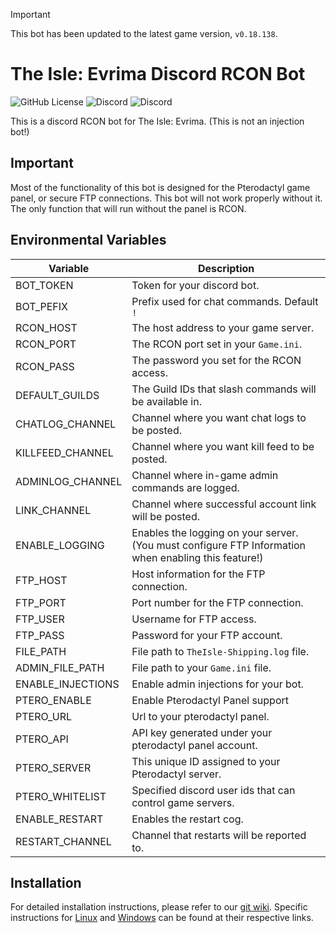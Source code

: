 > [!IMPORTANT]  
> This bot has been updated to the latest game version, `v0.18.138`.

# The Isle: Evrima Discord RCON Bot
![GitHub License](https://img.shields.io/github/license/dkoz/ascension-bot?style=flat-square) ![Discord](https://img.shields.io/discord/802778278200475658?style=flat-square&label=community) ![Discord](https://img.shields.io/discord/1009881575187566632?style=flat-square&label=support)

 This is a discord RCON bot for The Isle: Evrima. (This is not an injection bot!)

## Important
 Most of the functionality of this bot is designed for the Pterodactyl game panel, or secure FTP connections. This bot will not work properly without it. The only function that will run without the panel is RCON.

## Environmental Variables
Variable | Description
--- | ---
BOT_TOKEN | Token for your discord bot.
BOT_PEFIX | Prefix used for chat commands. Default `!`
RCON_HOST | The host address to your game server.
RCON_PORT | The RCON port set in your `Game.ini`.
RCON_PASS | The password you set for the RCON access.
DEFAULT_GUILDS | The Guild IDs that slash commands will be available in.
CHATLOG_CHANNEL | Channel where you want chat logs to be posted.
KILLFEED_CHANNEL | Channel where you want kill feed to be posted.
ADMINLOG_CHANNEL | Channel where in-game admin commands are logged.
LINK_CHANNEL | Channel where successful account link will be posted.
ENABLE_LOGGING | Enables the logging on your server. (You must configure FTP Information when enabling this feature!)
FTP_HOST | Host information for the FTP connection.
FTP_PORT | Port number for the FTP connection.
FTP_USER | Username for FTP access.
FTP_PASS | Password for your FTP account.
FILE_PATH | File path to `TheIsle-Shipping.log` file.
ADMIN_FILE_PATH | File path to your `Game.ini` file.
ENABLE_INJECTIONS | Enable admin injections for your bot.
PTERO_ENABLE | Enable Pterodactyl Panel support
PTERO_URL | Url to your pterodactyl panel.
PTERO_API | API key generated under your pterodactyl panel account.
PTERO_SERVER | This unique ID assigned to your Pterodactyl server.
PTERO_WHITELIST | Specified discord user ids that can control game servers.
ENABLE_RESTART | Enables the restart cog.
RESTART_CHANNEL | Channel that restarts will be reported to.

## Installation
For detailed installation instructions, please refer to our [git wiki](https://github.com/dkoz/evrima-bot/wiki). Specific instructions for [Linux](https://github.com/dkoz/evrima-bot/wiki/Linux-Installation) and [Windows](https://github.com/dkoz/evrima-bot/wiki/Windows-Installation) can be found at their respective links.
